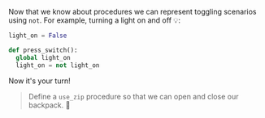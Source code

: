 Now that we know about procedures we can represent toggling scenarios using `not`. For example, turning a light on and off :bulb::

```python
light_on = False

def press_switch():
  global light_on
  light_on = not light_on
```

Now it's your turn!

> Define a `use_zip` procedure so that we can open and close our backpack. :school_satchel: